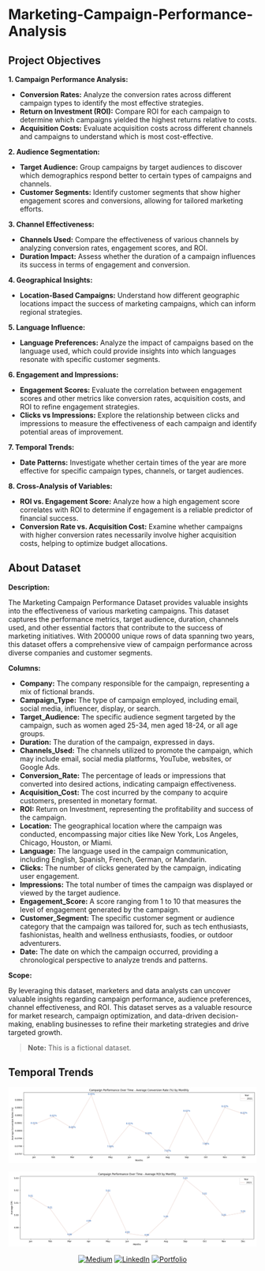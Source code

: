 # Marketing-Campaign-Performance-Analysis

## Project Objectives

**1. Campaign Performance Analysis:**

- **Conversion Rates:** Analyze the conversion rates across different campaign types to identify the most effective strategies.
- **Return on Investment (ROI):** Compare ROI for each campaign to determine which campaigns yielded the highest returns relative to costs.
- **Acquisition Costs:** Evaluate acquisition costs across different channels and campaigns to understand which is most cost-effective.

**2. Audience Segmentation:**

- **Target Audience:** Group campaigns by target audiences to discover which demographics respond better to certain types of campaigns and channels.
- **Customer Segments:** Identify customer segments that show higher engagement scores and conversions, allowing for tailored marketing efforts.

**3. Channel Effectiveness:**

- **Channels Used:** Compare the effectiveness of various channels by analyzing conversion rates, engagement scores, and ROI.
- **Duration Impact:** Assess whether the duration of a campaign influences its success in terms of engagement and conversion.

**4. Geographical Insights:**

- **Location-Based Campaigns:** Understand how different geographic locations impact the success of marketing campaigns, which can inform regional strategies.

**5. Language Influence:**

- **Language Preferences:** Analyze the impact of campaigns based on the language used, which could provide insights into which languages resonate with specific customer segments.

**6. Engagement and Impressions:**

- **Engagement Scores:** Evaluate the correlation between engagement scores and other metrics like conversion rates, acquisition costs, and ROI to refine engagement strategies.
- **Clicks vs Impressions:** Explore the relationship between clicks and impressions to measure the effectiveness of each campaign and identify potential areas of improvement.

**7. Temporal Trends:**

- **Date Patterns:** Investigate whether certain times of the year are more effective for specific campaign types, channels, or target audiences.

**8. Cross-Analysis of Variables:**

- **ROI vs. Engagement Score:** Analyze how a high engagement score correlates with ROI to determine if engagement is a reliable predictor of financial success.
- **Conversion Rate vs. Acquisition Cost:** Examine whether campaigns with higher conversion rates necessarily involve higher acquisition costs, helping to optimize budget allocations.

## About Dataset

**Description:**

The Marketing Campaign Performance Dataset provides valuable insights into the effectiveness of various marketing campaigns. This dataset captures the performance metrics, target audience, duration, channels used, and other essential factors that contribute to the success of marketing initiatives. With 200000 unique rows of data spanning two years, this dataset offers a comprehensive view of campaign performance across diverse companies and customer segments.

**Columns:**
- **Company:** The company responsible for the campaign, representing a mix of fictional brands.
- **Campaign_Type:** The type of campaign employed, including email, social media, influencer, display, or search.
- **Target_Audience:** The specific audience segment targeted by the campaign, such as women aged 25-34, men aged 18-24, or all age groups.
- **Duration:** The duration of the campaign, expressed in days.
- **Channels_Used:** The channels utilized to promote the campaign, which may include email, social media platforms, YouTube, websites, or Google Ads.
- **Conversion_Rate:** The percentage of leads or impressions that converted into desired actions, indicating campaign effectiveness.
- **Acquisition_Cost:** The cost incurred by the company to acquire customers, presented in monetary format.
- **ROI:** Return on Investment, representing the profitability and success of the campaign.
- **Location:** The geographical location where the campaign was conducted, encompassing major cities like New York, Los Angeles, Chicago, Houston, or Miami.
- **Language:** The language used in the campaign communication, including English, Spanish, French, German, or Mandarin.
- **Clicks:** The number of clicks generated by the campaign, indicating user engagement.
- **Impressions:** The total number of times the campaign was displayed or viewed by the target audience.
- **Engagement_Score:** A score ranging from 1 to 10 that measures the level of engagement generated by the campaign.
- **Customer_Segment:** The specific customer segment or audience category that the campaign was tailored for, such as tech enthusiasts, fashionistas, health and wellness enthusiasts, foodies, or outdoor adventurers.
- **Date:** The date on which the campaign occurred, providing a chronological perspective to analyze trends and patterns.

**Scope:**

By leveraging this dataset, marketers and data analysts can uncover valuable insights regarding campaign performance, audience preferences, channel effectiveness, and ROI. This dataset serves as a valuable resource for market research, campaign optimization, and data-driven decision-making, enabling businesses to refine their marketing strategies and drive targeted growth.


> **Note:** This is a fictional dataset.

## Temporal Trends

![img](/images/roi.png)

![img](/images/roi2.png)



<div align="center">

<a href="https://jeevasaravanan.medium.com/" target="_blank">![Medium](https://img.shields.io/badge/Medium-000000?style=for-the-badge&logo=medium&logoColor=white)</a> <a href="https://www.linkedin.com/in/jeeva-saravanan/" target="_blank">![LinkedIn](https://img.shields.io/badge/LinkedIn-0077B5?style=for-the-badge&logo=linkedin&logoColor=white)</a> <a href="https://jeeva-saravana-bhavanandam.web.app" target="_blank">![Portfolio](https://img.shields.io/badge/Portfolio-000000?style=for-the-badge&logo=GoogleChrome&logoColor=white)</a>


</div>

